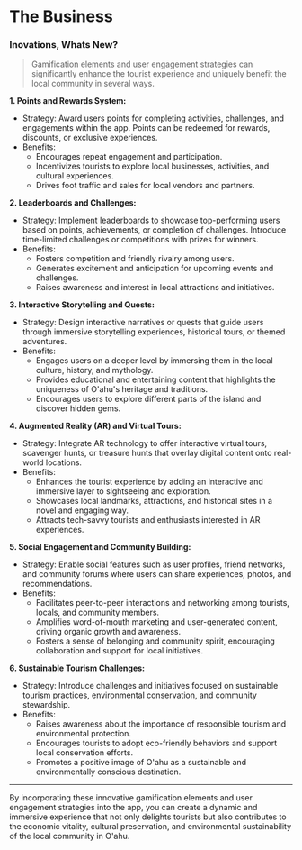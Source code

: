 # The Business

### Inovations, Whats New?

> Gamification elements and user engagement strategies can significantly enhance the tourist experience and uniquely benefit the local community in several ways.

**1. Points and Rewards System:**

- Strategy: Award users points for completing activities, challenges, and engagements within the app. Points can be redeemed for rewards, discounts, or exclusive experiences.
- Benefits:
  - Encourages repeat engagement and participation.
  - Incentivizes tourists to explore local businesses, activities, and cultural experiences.
  - Drives foot traffic and sales for local vendors and partners.

**2. Leaderboards and Challenges:**

- Strategy: Implement leaderboards to showcase top-performing users based on points, achievements, or completion of challenges. Introduce time-limited challenges or competitions with prizes for winners.
- Benefits:
  - Fosters competition and friendly rivalry among users.
  - Generates excitement and anticipation for upcoming events and challenges.
  - Raises awareness and interest in local attractions and initiatives.

**3. Interactive Storytelling and Quests:**

- Strategy: Design interactive narratives or quests that guide users through immersive storytelling experiences, historical tours, or themed adventures.
- Benefits:
  - Engages users on a deeper level by immersing them in the local culture, history, and mythology.
  - Provides educational and entertaining content that highlights the uniqueness of O'ahu's heritage and traditions.
  - Encourages users to explore different parts of the island and discover hidden gems.

**4. Augmented Reality (AR) and Virtual Tours:**

- Strategy: Integrate AR technology to offer interactive virtual tours, scavenger hunts, or treasure hunts that overlay digital content onto real-world locations.
- Benefits:
  - Enhances the tourist experience by adding an interactive and immersive layer to sightseeing and exploration.
  - Showcases local landmarks, attractions, and historical sites in a novel and engaging way.
  - Attracts tech-savvy tourists and enthusiasts interested in AR experiences.

**5. Social Engagement and Community Building:**

- Strategy: Enable social features such as user profiles, friend networks, and community forums where users can share experiences, photos, and recommendations.
- Benefits:
  - Facilitates peer-to-peer interactions and networking among tourists, locals, and community members.
  - Amplifies word-of-mouth marketing and user-generated content, driving organic growth and awareness.
  - Fosters a sense of belonging and community spirit, encouraging collaboration and support for local initiatives.

**6. Sustainable Tourism Challenges:**

- Strategy: Introduce challenges and initiatives focused on sustainable tourism practices, environmental conservation, and community stewardship.
- Benefits:
  - Raises awareness about the importance of responsible tourism and environmental protection.
  - Encourages tourists to adopt eco-friendly behaviors and support local conservation efforts.
  - Promotes a positive image of O'ahu as a sustainable and environmentally conscious destination.

---

By incorporating these innovative gamification elements and user engagement strategies into the app, you can create a dynamic and immersive experience that not only delights tourists but also contributes to the economic vitality, cultural preservation, and environmental sustainability of the local community in O'ahu.
